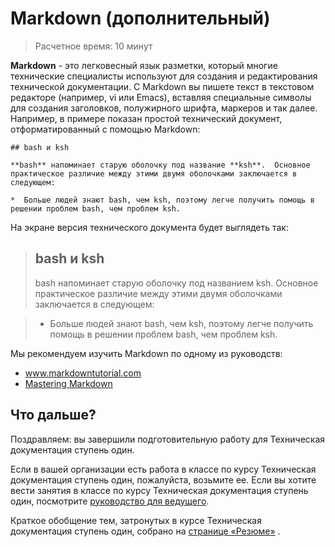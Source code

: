 <h1>Markdown (дополнительный)</h1>

> Расчетное время: 10 минут

**Markdown** - это легковесный язык разметки, который многие технические специалисты используют для создания и редактирования технической документации. С Markdown вы пишете текст в текстовом редакторе (например, vi или Emacs), вставляя специальные символы для создания заголовков, полужирного шрифта, маркеров и так далее. Например, в примере показан простой технический документ, отформатированный с помощью Markdown:

```
## bash и ksh

**bash** напоминает старую оболочку под название **ksh**.  Основное практическое различие между этими двумя оболочками заключается в следующем:

*  Больше людей знают bash, чем ksh, поэтому легче получить помощь в решении проблем bash, чем проблем ksh.
```

На экране версия технического документа будет выглядеть так:

>
> <h2>bash и ksh</h2> bash напоминает старую оболочку под названием ksh. Основное практическое различие между этими двумя оболочками заключается в следующем:

> - Больше людей знают bash, чем ksh, поэтому легче получить помощь в решении проблем bash, чем проблем ksh.

Мы рекомендуем изучить Markdown по одному из руководств:

- www.markdowntutorial.com
- [Mastering Markdown](https://guides.github.com/features/mastering-markdown/)

<h2>Что дальше?</h2>

Поздравляем: вы завершили подготовительную работу для Техническая документация ступень один.

Если в вашей организации есть работа в классе по курсу Техническая документация ступень один, пожалуйста, возьмите ее. Если вы хотите вести занятия в классе по курсу Техническая документация ступень один, посмотрите [руководство для ведущего]().

Краткое обобщение тем, затронутых в курсе Техническая документация ступень один, собрано на [странице «Резюме»](Summary.md) .
